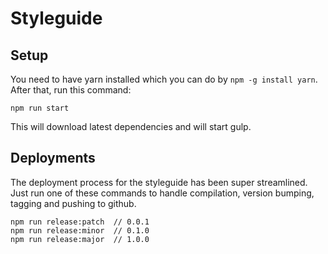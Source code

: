 # Styleguide

## Setup

You need to have yarn installed which you can do by `npm -g install yarn`. After that, run this command:

```
npm run start
```

This will download latest dependencies and will start gulp.

## Deployments

The deployment process for the styleguide has been super streamlined. Just run one of these commands to handle compilation, version bumping, tagging and pushing to github.

```
npm run release:patch  // 0.0.1
npm run release:minor  // 0.1.0
npm run release:major  // 1.0.0
```
